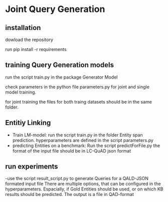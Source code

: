 
# Joint Query Generation
## installation
dowload the repository

run pip install -r requirements
## training Query Generation models
run the script train.py in the package Generator Model

check parameters in the python file parameters.py for joint and single model training.

for joint training the files for both traing datasets should be in the same folder.
## Entitiy Linking
- Train LM-model: run the script train.py in the folder Entity span prediction.
hyperparameters are defined in the script parameters.py
- predicting Entities on a benchmark: Run the script predictForFile.py the format of the input file should be in LC-QuAD json format
## run experiments
-use the script result_script.py to generate Queries for a QALD-JSON formated input file
There are multiple options, that can be configured in the hyperparameters.
Espacially, if Gold Entities should be used, or on which KB results should be predicted. The output is a file in QAD-format
